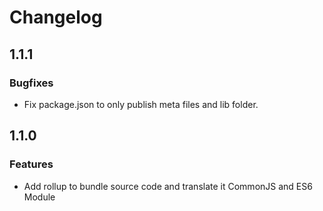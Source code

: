 # Changelog

## 1.1.1

### Bugfixes

*  Fix package.json to only publish meta files and lib folder.

## 1.1.0

### Features

*  Add rollup to bundle source code and translate it CommonJS and ES6 Module
